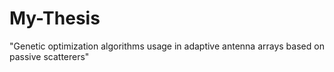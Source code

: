 # My-Thesis
"Genetic optimization algorithms usage in adaptive antenna arrays based on passive scatterers"
